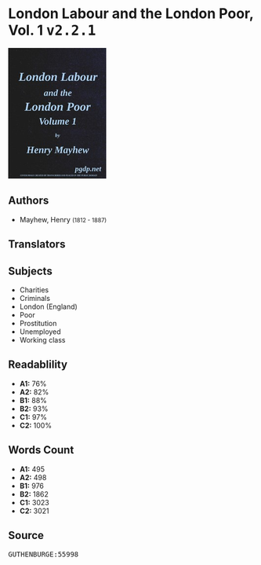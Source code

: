 # London Labour and the London Poor, Vol. 1 <kbd>v2.2.1</kbd>

![](./cover.medium.jpg "")

## Authors


 - Mayhew, Henry <small>(1812 - 1887)</small>

## Translators



## Subjects


 - Charities
 - Criminals
 - London (England)
 - Poor
 - Prostitution
 - Unemployed
 - Working class

## Readablility


 - **A1:** 76%
 - **A2:** 82%
 - **B1:** 88%
 - **B2:** 93%
 - **C1:** 97%
 - **C2:** 100%

## Words Count


 - **A1:** 495
 - **A2:** 498
 - **B1:** 976
 - **B2:** 1862
 - **C1:** 3023
 - **C2:** 3021

## Source


<kbd>GUTHENBURGE:55998</kbd>
